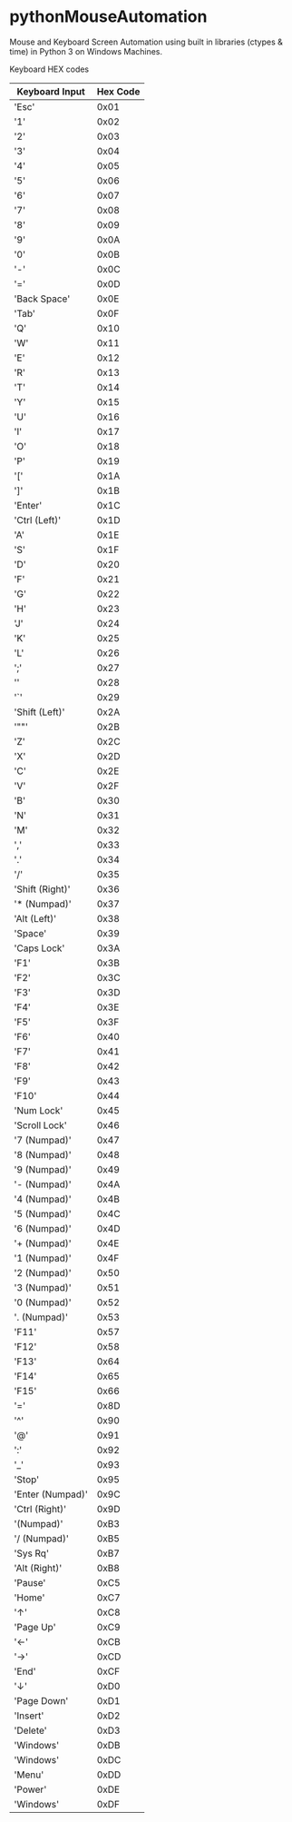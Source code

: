 # pythonMouseAutomation
Mouse and Keyboard Screen Automation using built in libraries (ctypes & time) in Python 3 on Windows Machines. 

Keyboard HEX codes

| Keyboard Input | Hex Code	|
| --- | --- |
| 'Esc' | 0x01 |
| '1' | 0x02 |
| '2' | 0x03 |
| '3' | 0x04 |
| '4' | 0x05 |
| '5' | 0x06 |
| '6' | 0x07 |
| '7' | 0x08 |
| '8' | 0x09 |
| '9' | 0x0A |
| '0' | 0x0B |
| '-' | 0x0C |
| '=' | 0x0D |
| 'Back Space' | 0x0E |
| 'Tab' | 0x0F |
| 'Q' | 0x10 |
| 'W' | 0x11 |
| 'E' | 0x12 |
| 'R' | 0x13 |
| 'T' | 0x14 |
| 'Y' | 0x15 |
| 'U' | 0x16 |
| 'I' | 0x17 |
| 'O' | 0x18 |
| 'P' | 0x19 |
| '[' | 0x1A |
| ']' | 0x1B |
| 'Enter' | 0x1C |
| 'Ctrl (Left)' | 0x1D |
| 'A' | 0x1E |
| 'S' | 0x1F |
| 'D' | 0x20 |
| 'F' | 0x21 |
| 'G' | 0x22 |
| 'H' | 0x23 |
| 'J' | 0x24 |
| 'K' | 0x25 |
| 'L' | 0x26 |
| ';' | 0x27 |
| '' | 0x28 |
| '`' | 0x29 |
| 'Shift (Left)' | 0x2A |
| '"\"' | 0x2B |
| 'Z' | 0x2C |
| 'X' | 0x2D |
| 'C' | 0x2E |
| 'V' | 0x2F |
| 'B' | 0x30 |
| 'N' | 0x31 |
| 'M' | 0x32 |
| ',' | 0x33 |
| '.' | 0x34 |
| '/' | 0x35 |
| 'Shift (Right)' | 0x36 |
| '* (Numpad)' | 0x37 |
| 'Alt (Left)' | 0x38 |
| 'Space' | 0x39 |
| 'Caps Lock' | 0x3A |
| 'F1' | 0x3B |
| 'F2' | 0x3C |
| 'F3' | 0x3D |
| 'F4' | 0x3E |
| 'F5' | 0x3F |
| 'F6' | 0x40 |
| 'F7' | 0x41 |
| 'F8' | 0x42 |
| 'F9' | 0x43 |
| 'F10' | 0x44 |
| 'Num Lock' | 0x45 |
| 'Scroll Lock' | 0x46 |
| '7 (Numpad)' | 0x47 |
| '8 (Numpad)' | 0x48 |
| '9 (Numpad)' | 0x49 |
| '- (Numpad)' | 0x4A |
| '4 (Numpad)' | 0x4B |
| '5 (Numpad)' | 0x4C |
| '6 (Numpad)' | 0x4D |
| '+ (Numpad)' | 0x4E |
| '1 (Numpad)' | 0x4F |
| '2 (Numpad)' | 0x50 |
| '3 (Numpad)' | 0x51 |
| '0 (Numpad)' | 0x52 |
| '. (Numpad)' | 0x53 |
| 'F11' | 0x57 |
| 'F12' | 0x58 |
| 'F13' | 0x64 |
| 'F14' | 0x65 |
| 'F15' | 0x66 |
| '=' | 0x8D |
| '^' | 0x90 |
| '@' | 0x91 |
| ':' | 0x92 |
| '_' | 0x93 |
| 'Stop' | 0x95 |
| 'Enter (Numpad)' | 0x9C |
| 'Ctrl (Right)' | 0x9D |
| '(Numpad)' | 0xB3 |
| '/ (Numpad)' | 0xB5 |
| 'Sys Rq' | 0xB7 |
| 'Alt (Right)' | 0xB8 |
| 'Pause' | 0xC5 |
| 'Home' | 0xC7 |
| '↑' | 0xC8 |
| 'Page Up' | 0xC9 |
| '←' | 0xCB |
| '→' | 0xCD |
| 'End' | 0xCF |
| '↓' | 0xD0 |
| 'Page Down' | 0xD1 |
| 'Insert' | 0xD2 |
| 'Delete' | 0xD3 |
| 'Windows' | 0xDB |
| 'Windows' | 0xDC |
| 'Menu' | 0xDD |
| 'Power' | 0xDE |
| 'Windows' | 0xDF |
